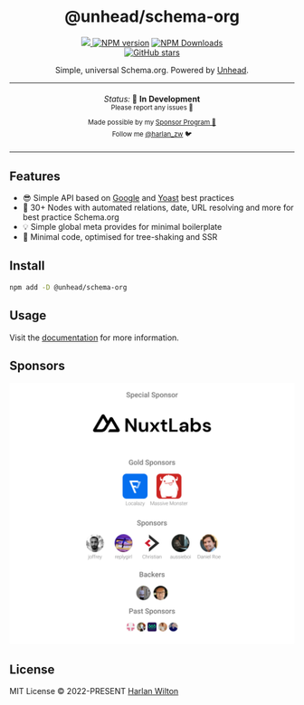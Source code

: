 <h1 align='center'>@unhead/schema-org</h1>

<p align="center">
<a href='https://github.com/harlan-zw/unhead-schema-org/actions/workflows/test.yml'>
<img src='https://github.com/harlan-zw/unhead-schema-org/actions/workflows/test.yml/badge.svg' >
</a>
<a href="https://www.npmjs.com/package/unhead-schema-org" target="__blank"><img src="https://img.shields.io/npm/v/unhead-schema-org?color=2B90B6&label=" alt="NPM version"></a>
<a href="https://www.npmjs.com/package/unhead-schema-org" target="__blank"><img alt="NPM Downloads" src="https://img.shields.io/npm/dm/unhead-schema-org?color=349dbe&label="></a>
<br>
<a href="https://github.com/harlan-zw/unhead-schema-org" target="__blank"><img alt="GitHub stars" src="https://img.shields.io/github/stars/harlan-zw/unhead-schema-org?style=social"></a>
</p>

<p align="center">
Simple, universal Schema.org. Powered by <a href="https://unhead.harlanzw.com/">Unhead</a>.
</p>

<p align="center">
<table>
<tbody>
<td align="center">
<img width="2000" height="0" /><br>
<i>Status:</i> <b>🔨 In Development</b> <br>
<sup> Please report any issues 🐛</sup><br>
<sub>Made possible by my <a href="https://github.com/sponsors/harlan-zw">Sponsor Program 💖</a><br> Follow me <a href="https://twitter.com/harlan_zw">@harlan_zw</a> 🐦</sub><br>
<img width="2000" height="0" />
</td>
</tbody>
</table>
</p>

## Features

- 😎 Simple API based on [Google](https://developers.google.com/search/docs/advanced/structured-data/search-gallery) and [Yoast](https://developer.yoast.com/features/schema/overview) best practices
- 🧙 30+ Nodes with automated relations, date, URL resolving and more for best practice Schema.org
- 💡 Simple global meta provides for minimal boilerplate
- 🌳 Minimal code, optimised for tree-shaking and SSR

## Install

```bash
npm add -D @unhead/schema-org
```

## Usage

Visit the [documentation](https://unhead-schema-org.harlanzw.com) for more information.

## Sponsors

<p align="center">
  <a href="https://raw.githubusercontent.com/harlan-zw/static/main/sponsors.svg">
    <img src='https://raw.githubusercontent.com/harlan-zw/static/main/sponsors.svg'/>
  </a>
</p>


## License

MIT License © 2022-PRESENT [Harlan Wilton](https://github.com/harlan-zw)

